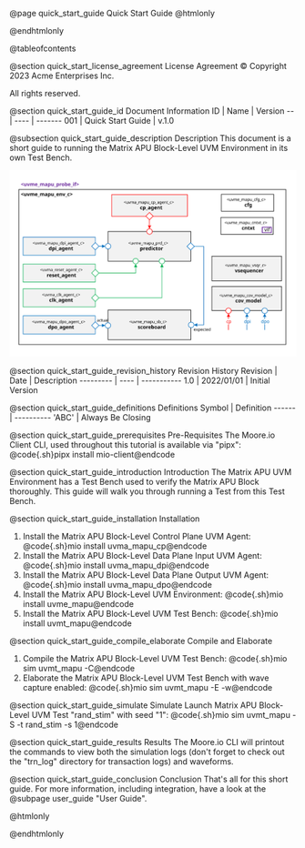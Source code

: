 @page quick_start_guide Quick Start Guide
@htmlonly
<div class="autonumbering">
@endhtmlonly



@tableofcontents



@section quick_start_license_agreement License Agreement
© Copyright 2023 Acme Enterprises Inc.

All rights reserved.



@section quick_start_guide_id Document Information
ID | Name | Version
-- | ---- | -------
001 | Quick Start Guide | v.1.0


@subsection quick_start_guide_description Description
This document is a short guide to running the Matrix APU Block-Level UVM Environment in its own Test Bench.

![uvme_mapu_env_c Block Diagram](env_block_diagram.svg)



@section quick_start_guide_revision_history Revision History
Revision  | Date | Description
--------- | ---- | -----------
1.0 | 2022/01/01 | Initial Version



@section quick_start_guide_definitions Definitions
Symbol | Definition
------ | ----------
 'ABC' | Always Be Closing



@section quick_start_guide_prerequisites Pre-Requisites
The Moore.io Client CLI, used throughout this tutorial is available via "pipx":
@code{.sh}pipx install mio-client@endcode



@section quick_start_guide_introduction Introduction
The Matrix APU UVM Environment has a Test Bench used to verify the Matrix APU Block thoroughly.
This guide will walk you through running a Test from this Test Bench.



@section quick_start_guide_installation Installation
1. Install the Matrix APU Block-Level Control Plane UVM Agent: @code{.sh}mio install uvma_mapu_cp@endcode
2. Install the Matrix APU Block-Level Data Plane Input UVM Agent: @code{.sh}mio install uvma_mapu_dpi@endcode
3. Install the Matrix APU Block-Level Data Plane Output UVM Agent: @code{.sh}mio install uvma_mapu_dpo@endcode
4. Install the Matrix APU Block-Level UVM Environment: @code{.sh}mio install uvme_mapu@endcode
5. Install the Matrix APU Block-Level UVM Test Bench: @code{.sh}mio install uvmt_mapu@endcode


@section quick_start_guide_compile_elaborate Compile and Elaborate
1. Compile the Matrix APU Block-Level UVM Test Bench: @code{.sh}mio sim uvmt_mapu -C@endcode
2. Elaborate the Matrix APU Block-Level UVM Test Bench with wave capture enabled: @code{.sh}mio sim uvmt_mapu -E -w@endcode


@section quick_start_guide_simulate Simulate
Launch Matrix APU Block-Level UVM Test "rand_stim" with seed "1":
@code{.sh}mio sim uvmt_mapu -S -t rand_stim -s 1@endcode



@section quick_start_guide_results Results
The Moore.io CLI will printout the commands to view both the simulation logs (don't forget to check out the "trn_log"
directory for transaction logs) and waveforms.



@section quick_start_guide_conclusion Conclusion
That's all for this short guide.  For more information, including integration, have a look at the @subpage user_guide "User Guide".



@htmlonly
</div>
@endhtmlonly